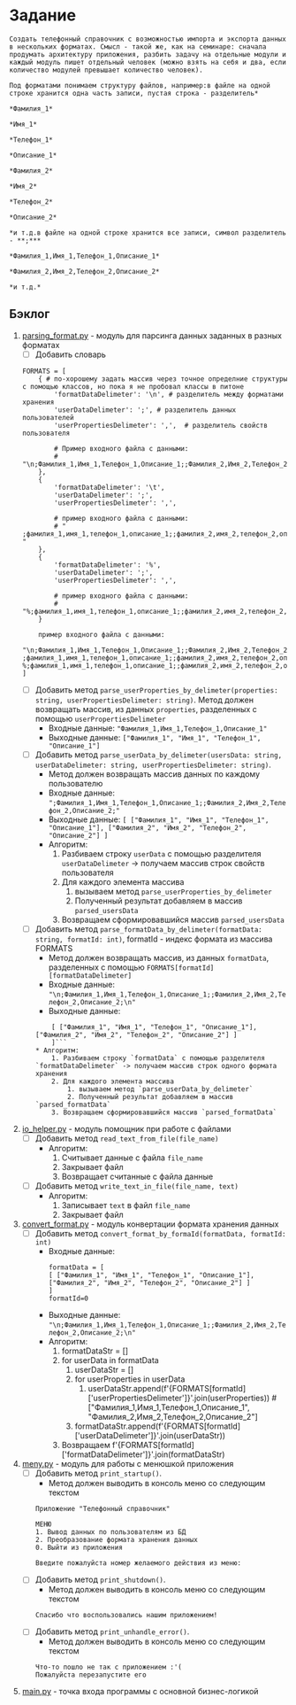 # Задание
    Создать телефонный справочник с возможностью импорта и экспорта данных в нескольких форматах. Смысл - такой же, как на семинаре: сначала продумать архитектуру приложения, разбить задачу на отдельные модули и каждый модуль пишет отдельный человек (можно взять на себя и два, если количество модулей превышает количество человек).

    Под форматами понимаем структуру файлов, например:в файле на одной строке хранится одна часть записи, пустая строка - разделитель*

    *Фамилия_1*

    *Имя_1*

    *Телефон_1*

    *Описание_1*

    *Фамилия_2*

    *Имя_2*

    *Телефон_2*

    *Описание_2*

    *и т.д.в файле на одной строке хранится все записи, символ разделитель - **;***

    *Фамилия_1,Имя_1,Телефон_1,Описание_1*

    *Фамилия_2,Имя_2,Телефон_2,Описание_2*

    *и т.д.*


## Бэклог
1. [parsing_format.py](https://github.com/GeekDevTeam/Calc-Console-App/tree/master/src/private/parsing_format.py) - модуль для парсинга данных заданных в разных форматах
    - [ ] Добавить словарь 
    ```
    FORMATS = [
        { # по-хорошему задать массив через точное определние структуры с помощью классов, но пока я не пробовал классы в питоне
            'formatDataDelimeter': '\n', # разделитель между форматами хранения
            'userDataDelimeter': ';', # разделитель данных пользователей
            'userPropertiesDelimeter': ',',  # разделитель свойств пользователя

            # Пример входного файла с данными: 
            # "\n;Фамилия_1,Имя_1,Телефон_1,Описание_1;;Фамилия_2,Имя_2,Телефон_2,Описание_2;\n"
        },
        {
            'formatDataDelimeter': '\t',
            'userDataDelimeter': ';',
            'userPropertiesDelimeter': ',',

            # пример входного файла с данными: 
            # "   ;фамилия_1,имя_1,телефон_1,описание_1;;фамилия_2,имя_2,телефон_2,описание_2;    "
        },
        {
            'formatDataDelimeter': '%',
            'userDataDelimeter': ';',
            'userPropertiesDelimeter': ',',

            # пример входного файла с данными: 
            # "%;фамилия_1,имя_1,телефон_1,описание_1;;фамилия_2,имя_2,телефон_2,описание_2;%"
        }

        пример входного файла с данными:
        "\n;Фамилия_1,Имя_1,Телефон_1,Описание_1;;Фамилия_2,Имя_2,Телефон_2,Описание_2;\n   ;фамилия_1,имя_1,телефон_1,описание_1;;фамилия_2,имя_2,телефон_2,описание_2;    %;фамилия_1,имя_1,телефон_1,описание_1;;фамилия_2,имя_2,телефон_2,описание_2;%"
    ]
    ```
    - [ ] Добавить метод `parse_userProperties_by_delimeter(properties: string, userPropertiesDelimeter: string)`. Метод должен возвращать массив, из данных `properties`, разделенных с помощью `userPropertiesDelimeter`
        * Входные данные: `"Фамилия_1,Имя_1,Телефон_1,Описание_1"`
        * Выходные данные: `["Фамилия_1", "Имя_1", "Телефон_1", "Описание_1"]`
    - [ ] Добавить метод `parse_userData_by_delimeter(usersData: string, userDataDelimeter: string, userPropertiesDelimeter: string)`. 
        * Метод должен возвращать массив данных по каждому пользователю
        * Входные данные: `";Фамилия_1,Имя_1,Телефон_1,Описание_1;;Фамилия_2,Имя_2,Телефон_2,Описание_2;"`
        * Выходные данные: ```[ ["Фамилия_1", "Имя_1", "Телефон_1", "Описание_1"], ["Фамилия_2", "Имя_2", "Телефон_2", "Описание_2"] ]```
        * Алгоритм: 
            1. Разбиваем строку `userData` с помощью разделителя `userDataDelimeter` -> получаем массив строк свойств пользователя
            2. Для каждого элемента массива 
                1. вызываем метод `parse_userProperties_by_delimeter`
                2. Полученный результат добавляем в массив `parsed_usersData`
            3. Возвращаем сформировавшийся массив `parsed_usersData`
    - [ ] Добавить метод `parse_formatData_by_delimeter(formatData: string, formatId: int)`, formatId - индекс формата из массива FORMATS
        * Метод должен возвращать массив, из данных `formatData`, разделенных с помощью `FORMATS[formatId][formatDataDelimeter]`
        * Входные данные: `"\n;Фамилия_1,Имя_1,Телефон_1,Описание_1;;Фамилия_2,Имя_2,Телефон_2,Описание_2;\n"`
        * Выходные данные: 
        ```[ 
            [ ["Фамилия_1", "Имя_1", "Телефон_1", "Описание_1"], ["Фамилия_2", "Имя_2", "Телефон_2", "Описание_2"] ]
            ]```
        * Алгоритм: 
            1. Разбиваем строку `formatData` с помощью разделителя `formatDataDelimeter` -> получаем массив строк одного формата хранения
            2. Для каждого элемента массива 
                1. вызываем метод `parse_userData_by_delimeter`
                2. Полученный результат добавляем в массив `parsed_formatData`
            3. Возвращаем сформировавшийся массив `parsed_formatData`

2. [io_helper.py](https://github.com/GeekDevTeam/Calc-Console-App/tree/master/src/utils/io_helper.py) - модуль помощник при работе с файлами
    - [ ] Добавить метод `read_text_from_file(file_name)`
        * Алгоритм:
            1. Считывает данные с файла `file_name`
            2. Закрывает файл
            3. Возвращает считанные с файла данные
    - [ ] Добавить метод `write_text_in_file(file_name, text)`
        * Алгоритм:
            1. Записывает `text` в файл `file_name`
            2. Закрывает файл

3. [convert_format.py](https://github.com/GeekDevTeam/Calc-Console-App/tree/master/src/private/convert_format.py) - модуль конвертации формата хранения данных
    - [ ] Добавить метод `convert_format_by_formaId(formatData, formatId: int)`
        * Входные данные:
            ```
            formatData = [ 
            [ ["Фамилия_1", "Имя_1", "Телефон_1", "Описание_1"], ["Фамилия_2", "Имя_2", "Телефон_2", "Описание_2"] ]
            ]
            formatId=0
            ```
        * Выходные данные: `"\n;Фамилия_1,Имя_1,Телефон_1,Описание_1;;Фамилия_2,Имя_2,Телефон_2,Описание_2;\n"`
        * Алгоритм: 
            1. formatDataStr = []
            2. for userData in formatData
                1. userDataStr = []
                2. for userProperties in userData
                    1. userDataStr.append(f'{FORMATS[formatId]['userPropertiesDelimeter']}'.join(userProperties)) # ["Фамилия_1,Имя_1,Телефон_1,Описание_1", "Фамилия_2,Имя_2,Телефон_2,Описание_2"]
                3. formatDataStr.append(f'{FORMATS[formatId]['userDataDelimeter']}'.join(userDataStr))
            3. Возвращаем f'{FORMATS[formatId]['formatDataDelimeter']}'.join(formatDataStr)

4. [meny.py](https://github.com/GeekDevTeam/Calc-Console-App/tree/master/src/meny.py) - модуль для работы с менюшкой приложения
    - [ ] Добавить метод `print_startup()`. 
        * Метод должен выводить в консоль меню со следующим текстом
        ```
        Приложение "Телефонный справочник"

        МЕНЮ
        1. Вывод данных по пользователям из БД
        2. Преобразование формата хранения данных
        0. Выйти из приложения

        Введите пожалуйста номер желаемого действия из меню: 
        ```
    - [ ] Добавить метод `print_shutdown()`. 
        * Метод должен выводить в консоль меню со следующим текстом
        ```
        Спасибо что воспользовались нашим приложением!
        ```
    - [ ] Добавить метод `print_unhandle_error()`. 
        * Метод должен выводить в консоль меню со следующим текстом
        ```
        Что-то пошло не так с приложением :'(
        Пожалуйста перезапустите его
        ```

5. [main.py](https://github.com/GeekDevTeam/Calc-Console-App/tree/master/src/main.py) - точка входа программы с основной бизнес-логикой